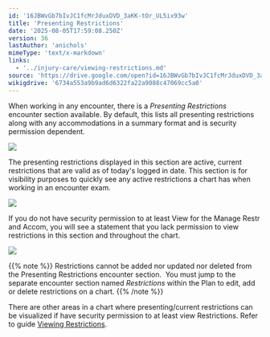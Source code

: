 ```yaml
---
id: '16JBWvGb7bIvJC1fcMrJduxDVD_3aKK-tOr_UL5ix93w'
title: 'Presenting Restrictions'
date: '2025-08-05T17:59:08.250Z'
version: 36
lastAuthor: 'anichols'
mimeType: 'text/x-markdown'
links:
  - '../injury-care/viewing-restrictions.md'
source: 'https://drive.google.com/open?id=16JBWvGb7bIvJC1fcMrJduxDVD_3aKK-tOr_UL5ix93w'
wikigdrive: '6734a553a9b9ad6d6322fa22a9088c47069cc5a0'
---
```

When working in any encounter, there is a *Presenting Restrictions* encounter section available.  By default, this lists all presenting restrictions along with any accommodations in a summary format and is security permission dependent.

![](../presenting-restrictions.assets/60140c574ab7a6e73a97e879234d1109.png)

The presenting restrictions displayed in this section are active, current restrictions that are valid as of today's logged in date.  This section is for visibility purposes to quickly see any active restrictions a chart has when working in an encounter exam.

![](../presenting-restrictions.assets/27060176bd46465f29835fc041aaed12.png)

If you do not have security permission to at least View for the Manage Restr and Accom, you will see a statement that you lack permission to view restrictions in this section and throughout the chart.

![](../presenting-restrictions.assets/51191efb15545bac74b33574528be031.png)

{{% note %}}
Restrictions cannot be added nor updated nor deleted from the Presenting Restrictions encounter section.  You must jump to the separate encounter section named *Restrictions* within the Plan to edit, add or delete restrictions on a chart.
{{% /note %}}

There are other areas in a chart where presenting/current restrictions can be visualized if have security permission to at least view Restrictions.  Refer to guide [Viewing Restrictions](../injury-care/viewing-restrictions.md).
